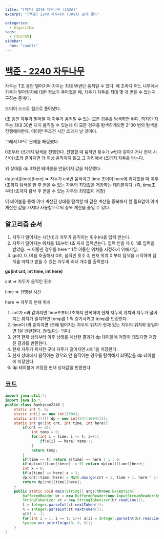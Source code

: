 ```yaml
---
title: "[백준] 2240 자두나무 (JAVA)"
excerpt: "[백준] 2240 자두나무 (JAVA) 문제 풀이"

categories:
  - Algorithm
tags:
  - [알고리즘]
sidebar:
  nav: "counts"
---
```


# [백준 - 2240 자두나무](https://www.acmicpc.net/problem/2240)

자두는 T초 동안 떨어지며 자두는 최대 W번만 움직일 수 있다. 매 초마다 어느 나무에서 자두가 떨어질지에 대한 정보가 주어졌을 때, 자두가 자두를 최대 몇 개 받을 수 있는지 구하는 문제다.

드디어 스스로 힘으로 풀어냈다.

t초 동안 자두가 떨어질 때 자두가 움직일 수 있는 모든 경우를 탐색하면 된다. 하지만 자두는 최대 30번 까지 움직일 수 있는데 이 모든 경우를 탐색하게되면 2^30 번의 탐색을 진행해야한다. 이러면 무조건 시간 초과가 날 것이다.

그래서 DP로 문제를 해결했다.

0초부터 t초까지 탐색을 진행한다. 진행할 때 움직인 횟수가 w번과 같아지거나 현재 시간이 t초와 같아지면 더 이상 움직이지 않고 그 자리에서 t초까지 자두를 받는다.

위 상태를 dp 3차원 테이블을 만들어서 값을 저장했다.

dp[cnt][time][here] ⇒ 자두가 cnt번 움직이고 time 초이며 here에 위치했을 때 이후 t초까지 탐색을 한 후 받을 수 있는 자두의 최댓값을 저장하는 테이블이다. (즉, time초 부터 t초까지 탐색 후 받을 수 있는 자두의 최댓값이 저장)

이 테이블을 통해 이미 계산된 상태를 탐색할 때 같은 계산을 중복해서 할 필요없이 이미 계산한 값을 가져다 사용함으로써 중복 계산을 줄일 수 있다.

## 알고리즘 순서

1. 자두가 떨어지는 시간(t)과 자두가 움직이는 횟수(n)를 입력 받는다.
2. 자두가 떨어지는 위치를 1초부터 t초 까지 입력받는다. 입력 받을 때 0, 1로 입력을 받았음. ⇒ 이동한 경우를 here ^ 1로 이동한 위치를 지정하기 위해서임.
3. go(0, 0, 0)을 호출해서 0초, 움직인 횟수 0, 현재 위치 0 부터 탐색을 시작하며 탐색을 마치고 받을 수 있는 자두의 최대 개수를 출력한다.

**go(int cnt, int time, int here)**

cnt ⇒ 자두가 움직인 횟수

time ⇒ 진행된 시간

here ⇒ 자두의 현재 위치

1. cnt가 n과 같아지면 time초부터 t초까지 반복하며 현재 자두의 위치와 자두가 떨어지는 위치가 일치하면 temp를 1 씩 증가시키고 temp를 반환한다.
2. time이 t와 같아지면 t초에 떨어지는 자두의 위치가 현재 있는 자두의 위치와 동일하면 1을 반환한다. (받았다는 의미)
3. 만약 현재 상태부터 이후 상태를 계산한 결과가 dp 테이블에 저장이 돼있다면 저장된 결과를 반환한다.
4. 현재 자두가 위치한 곳에 자두가 떨어지면 x에 1을 저장한다.
5. 현재 상태에서 움직이는 경우와 안 움직이는 경우를 탐색해서 최댓값을 dp 테이블에 저장한다.
6. dp 테이블에 저장된 현재 상태값을 반환한다.

## 코드

```java
import java.util.*;
import java.io.*;
public class Baekjoon2240 {
    static int t, n;
    static int[] a= new int[1004];
    static int[][][] dp = new int[34][1004][2];
    static int go(int cnt, int time, int here){
        if(cnt == n){
            int temp = 0;
            for(int i = time; i <= t; i++){
                if(a[i] == here) temp++;
            }
            return temp;
        }
        if(time == t) return a[time] == here ? 1 : 0;
        if(dp[cnt][time][here] != 0) return dp[cnt][time][here];
        int x = 0;
        if(a[time] == here) x = 1;
        dp[cnt][time][here] = Math.max(go(cnt + 1, time + 1, here ^ 1) + x, go(cnt , time + 1, here) + x);
        return dp[cnt][time][here];
    }
    public static void main(String[] args)throws Exception{
        BufferedReader br = new BufferedReader(new InputStreamReader(System.in));
        StringTokenizer st = new StringTokenizer(br.readLine());
        t = Integer.parseInt(st.nextToken());
        n = Integer.parseInt(st.nextToken());
        a[0] = -1;
        for(int i = 1; i <= t; i++) a[i] = Integer.parseInt(br.readLine()) - 1;
        System.out.println(go(0, 0, 0));
    }
}
```
